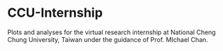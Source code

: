 # CCU-Internship
Plots and analyses for the virtual research internship at National Cheng Chung University, Taiwan under the guidance of Prof. MIchael Chan. 
